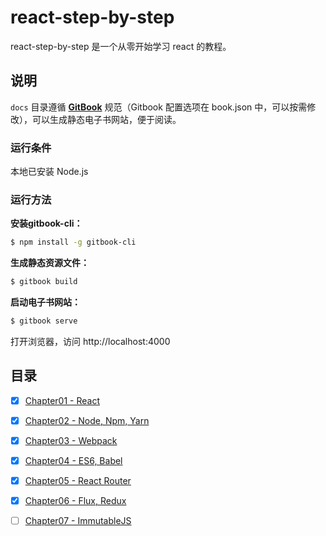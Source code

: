 # react-step-by-step

react-step-by-step 是一个从零开始学习 react 的教程。

## 说明

`docs` 目录遵循 [**GitBook**](https://github.com/GitbookIO/gitbook) 规范（Gitbook 配置选项在 book.json 中，可以按需修改），可以生成静态电子书网站，便于阅读。

### 运行条件

本地已安装 Node.js

### 运行方法

**安装gitbook-cli：**

```sh
$ npm install -g gitbook-cli
```

**生成静态资源文件：**

```sh
$ gitbook build
```

**启动电子书网站：**

```sh
$ gitbook serve
```

打开浏览器，访问 http://localhost:4000

## 目录

- [x] [Chapter01 - React](https://github.com/zp1024/react-step-by-step/tree/master/docs/chapter01)

- [x] [Chapter02 - Node, Npm, Yarn](https://github.com/zp1024/react-step-by-step/tree/master/docs/chapter02)

- [x] [Chapter03 - Webpack](https://github.com/zp1024/react-step-by-step/tree/master/docs/chapter03)

- [x] [Chapter04 - ES6, Babel](https://github.com/zp1024/react-step-by-step/tree/master/docs/chapter02)

- [x] [Chapter05 - React Router]()

- [x] [Chapter06 - Flux, Redux](https://github.com/zp1024/react-step-by-step/tree/master/docs/chapter06)

- [ ] [Chapter07 - ImmutableJS]()


